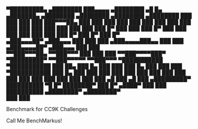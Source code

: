 ▀█████████▄     ▄████████ ███▄▄▄▄    ▄████████    ▄█    █▄       ▄███████▄    ▄████████    ▄████████    ▄████████    ▄████████ 
  ███    ███   ███    ███ ███▀▀▀██▄ ███    ███   ███    ███     ███    ███   ███    ███   ███    ███   ███    ███   ███    ███ 
  ███    ███   ███    █▀  ███   ███ ███    █▀    ███    ███     ███    ███   ███    ███   ███    █▀    ███    █▀    ███    █▀  
 ▄███▄▄▄██▀   ▄███▄▄▄     ███   ███ ███         ▄███▄▄▄▄███▄▄   ███    ███  ▄███▄▄▄▄██▀  ▄███▄▄▄       ███          ███        
▀▀███▀▀▀██▄  ▀▀███▀▀▀     ███   ███ ███        ▀▀███▀▀▀▀███▀  ▀█████████▀  ▀▀███▀▀▀▀▀   ▀▀███▀▀▀     ▀███████████ ▀███████████ 
  ███    ██▄   ███    █▄  ███   ███ ███    █▄    ███    ███     ███        ▀███████████   ███    █▄           ███          ███ 
  ███    ███   ███    ███ ███   ███ ███    ███   ███    ███     ███          ███    ███   ███    ███    ▄█    ███    ▄█    ███ 
▄█████████▀    ██████████  ▀█   █▀  ████████▀    ███    █▀     ▄████▀        ███    ███   ██████████  ▄████████▀   ▄████████▀  
                                                                             ███    ███                                        

 Benchmark for CC9K Challenges

Call Me BenchMarkus!
